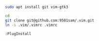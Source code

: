```sh
sudo apt install git vim-gtk3
```

```sh
cd
git clone git@github.com:9501sam/.vim.git
ln -s .vim/.vimrc .vimrc 
```

```vimrc
:PlugInstall
```

